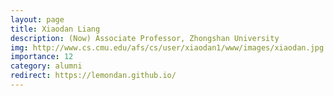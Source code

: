 ```yaml
---
layout: page
title: Xiaodan Liang
description: (Now) Associate Professor, Zhongshan University
img: http://www.cs.cmu.edu/afs/cs/user/xiaodan1/www/images/xiaodan.jpg
importance: 12
category: alumni
redirect: https://lemondan.github.io/
---
```

